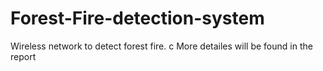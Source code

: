 # Forest-Fire-detection-system
Wireless network to detect forest fire. c
More detailes will be found in the report
